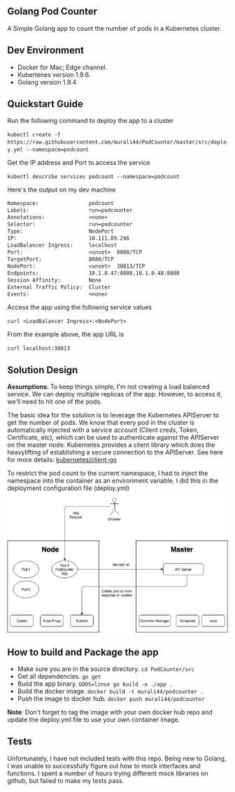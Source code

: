 ## Golang Pod Counter

A Simple Golang app to count the number of pods in a Kubernetes cluster.




## Dev Environment

* Docker for Mac; Edge channel.
* Kubertenes version 1.9.6.
* Golang version 1.9.4




## Quickstart Guide

Run the following command to deploy the app to a cluster

`kubectl create -f https://raw.githubusercontent.com/murali44/PodCounter/master/src/deploy.yml --namespace=podcount`

Get the IP address and Port to access the service

`kubectl describe services podcount --namespace=podcount`

Here's the output on my dev machine

```Name:                     podcount
Namespace:                podcount
Labels:                   run=podcounter
Annotations:              <none>
Selector:                 run=podcounter
Type:                     NodePort
IP:                       10.111.89.246
LoadBalancer Ingress:     localhost
Port:                     <unset>  8080/TCP
TargetPort:               8080/TCP
NodePort:                 <unset>  30813/TCP
Endpoints:                10.1.0.47:8080,10.1.0.48:8080
Session Affinity:         None
External Traffic Policy:  Cluster
Events:                   <none>
```

Access the app using the following service values

`curl <LoadBalancer Ingress>:<NodePort>`

From the example above, the app URL is

`curl localhost:30813`




## Solution Design

**Assumptions**: To keep things simple, I'm not creating a load balanced service. We can deploy 
multiple replicas of the app. However, to access it, we'll need to hit one of the pods.

The basic idea for the solution is to leverage the Kubernetes APIServer to get the number of pods.
We know that every pod in the cluster is automatically injected with a service account 
(Client creds, Token, Certificate, etc), which can be used to authenticate against the APIServer 
on the master node. Kubernetes provides a client library which does the heavylifting of establishing 
a secure connection to the APIServer. See here for more details: [kubernetes/client-go](https://github.com/kubernetes/client-go)

To restrict the pod count to the current namespace, I had to inject the namespace into the container 
as an environment variable. I did this in the deployment configuration file (deploy.yml)

![PodCounterArchitecture](https://github.com/murali44/PodCounter/blob/master/PodCounter.jpg)






## How to build and Package the app

* Make sure you are in the source directory.
    `cd PodCounter/src`
* Get all dependencies.
    `go get`
* Build the app binary.
    `GOOS=linux go build -o ./app .`
* Build the docker image.
    `docker build -t murali44/podcounter .`
* Push the image to docker hub.
    `docker push murali44/podcounter`

**Note**: Don't forget to tag the image with your own docker hub repo and update the deploy.yml file to use your own container image.

## Tests

Unfortunately, I have not included tests with this repo. Being new to Golang, I was unable to successfully figure out how to mock interfaces and functions. I spent a number of hours trying different mock libraries on github, but failed to make my tests pass.
